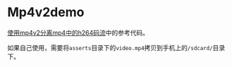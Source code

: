 Mp4v2demo
=========

[使用mp4v2分离mp4中的h264码流](http://jackdu.github.io/2014/11/16/%E4%BD%BF%E7%94%A8mp4v2%E5%88%86%E7%A6%BBmp4%E4%B8%AD%E7%9A%84h264%E7%A0%81%E6%B5%81/)中的参考代码。


如果自己使用，需要将`asserts`目录下的`video.mp4`拷贝到手机上的`/sdcard/`目录下。

